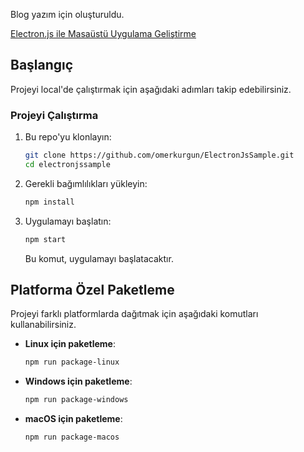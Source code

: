 Blog yazım için oluşturuldu.

[Electron.js ile Masaüstü Uygulama Geliştirme](https://omerkurgun.com/blog/javascript/electron-js-ile-masaustu-uygulama-gelistirme)

## Başlangıç

Projeyi local'de çalıştırmak için aşağıdaki adımları takip edebilirsiniz.

### Projeyi Çalıştırma

1. Bu repo'yu klonlayın:
    ```bash
    git clone https://github.com/omerkurgun/ElectronJsSample.git
    cd electronjssample
    ```

2. Gerekli bağımlılıkları yükleyin:
    ```bash
    npm install
    ```

3. Uygulamayı başlatın:
    ```bash
    npm start
    ```

    Bu komut, uygulamayı başlatacaktır.

## Platforma Özel Paketleme

Projeyi farklı platformlarda dağıtmak için aşağıdaki komutları kullanabilirsiniz.

- **Linux için paketleme**:
    ```bash
    npm run package-linux
    ```

- **Windows için paketleme**:
    ```bash
    npm run package-windows
    ```

- **macOS için paketleme**:
    ```bash
    npm run package-macos
    ```
